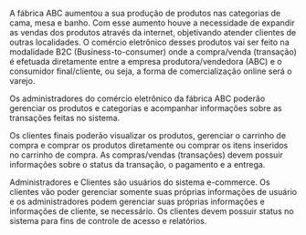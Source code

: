A fábrica ABC aumentou a sua produção de produtos nas categorias de cama, mesa e banho. Com esse aumento houve a necessidade de expandir as vendas dos produtos através da internet, objetivando atender clientes de outras localidades. O comércio eletrônico desses produtos vai ser feito na modalidade B2C (Business-to-consumer) onde a compra/venda (transação) é efetuada diretamente entre a empresa produtora/vendedora (ABC) e o consumidor final/cliente, ou seja, a forma de comercialização online será o varejo.

Os administradores do comércio eletrônico da fábrica ABC poderão gerenciar os produtos e categorias e acompanhar informações sobre as transações feitas no sistema.

Os clientes finais poderão visualizar os produtos, gerenciar o carrinho de compra e comprar os produtos diretamente ou comprar os itens inseridos no carrinho de compra. As compras/vendas (transações) devem possuir informações sobre o status da transação, o pagamento e a entrega.

Administradores e Clientes são usuários do sistema e-commerce. Os clientes vão poder gerenciar somente suas próprias informações de usuário e os administradores podem gerenciar suas próprias informações e informações de cliente, se necessário. Os clientes devem possuir status no sistema para fins de controle de acesso e relatórios.

